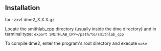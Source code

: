 ## Installation

tar -zxvf dme2_X.X.X.gz

Locate the smithlab_cpp directory (usually inside the dme directory) and in terminal type:
``export SMITHLAB_CPP=/path/to/smithlab_cpp``

To compile dme2, enter the program's root directory and execute
``make``
